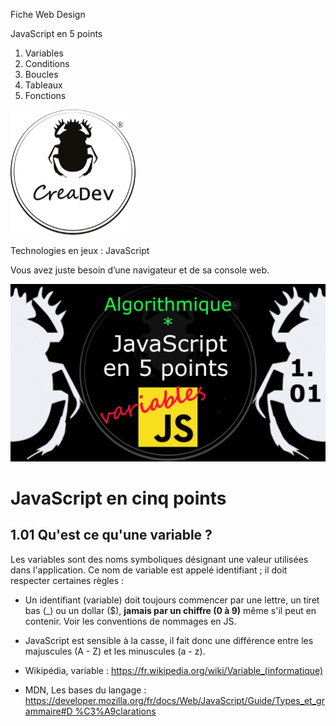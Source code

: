 Fiche Web Design

JavaScript en 5 points
1.  Variables
2.  Conditions
3.  Boucles
4.  Tableaux
5.  Fonctions

[![CreaDev](../images/logo-creadev-210207-R-200.png)](http://www.creadev.ninja/)

Technologies en jeux : JavaScript

Vous avez juste besoin d’une navigateur et de sa console web.

[![Le modulo en JavaScript](../images/JS-en-5-pts-01-01_qu-est-ce-une-variable.png)](https://www.youtube.com/watch?v=W9KlTvff32s)

# JavaScript en cinq points
## 1.01 Qu'est ce qu'une variable ?

Les variables sont des noms symboliques désignant une valeur utilisées dans l'application. Ce nom de variable est appelé identifiant ; il doit respecter certaines règles :

*   Un identifiant (variable) doit toujours commencer par une lettre, un tiret bas (_) ou un dollar ($), **jamais par un chiffre (0 à 9)** même s'il peut en contenir. Voir les conventions de nommages en JS. 
*   JavaScript est sensible à la casse, il fait donc une différence entre les majuscules (A - Z) et les minuscules (a - z). 

* Wikipédia, variable : [https://fr.wikipedia.org/wiki/Variable_(informatique) ](https://fr.wikipedia.org/wiki/Variable_(informatique))
*  MDN, Les bases du langage : [ https://developer.mozilla.org/fr/docs/Web/JavaScript/Guide/Types_et_grammaire#D
%C3%A9clarations]( https://developer.mozilla.org/fr/docs/Web/JavaScript/Guide/Types_et_grammaire#D%C3%A9clarations)